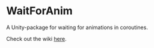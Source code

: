 # WaitForAnim
A Unity-package for waiting for animations in coroutines.

Check out the wiki [here](https://github.com/ComradeVanti/WaitForAnim/wiki).